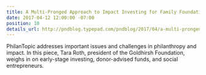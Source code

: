 ```yaml
---
title: A Multi-Pronged Approach to Impact Investing for Family Foundations
date: 2017-04-12 12:00:00 -07:00
position: 10
details_url: http://pndblog.typepad.com/pndblog/2017/04/a-multi-pronged-approach-to-impact-investing-for-family-foundations.html?
---
```


PhilanTopic addresses important issues and challenges in philanthropy and impact. In this piece, Tara Roth, president of the Goldhirsh Foundation, weighs in on early-stage investing, donor-advised funds, and social entrepreneurs.

